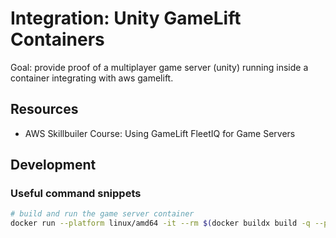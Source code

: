 # Integration: Unity GameLift Containers
Goal: provide proof of a multiplayer game server (unity) running inside a container integrating with aws gamelift.

## Resources
- AWS Skillbuiler Course: Using GameLift FleetIQ for Game Servers

## Development
### Useful command snippets
```bash
# build and run the game server container
docker run --platform linux/amd64 -it --rm $(docker buildx build -q --platform linux/amd64 -f $(git rev-parse --show-toplevel)/unity/Multiplayer_TowerDefense/LinuxGameServer.Dev.Dockerfile $(git rev-parse --show-toplevel)/unity/Multiplayer_TowerDefense)
```